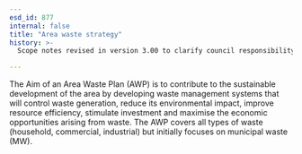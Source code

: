 ```yaml
---
esd_id: 877
internal: false
title: "Area waste strategy"
history: >-
  Scope notes revised in version 3.00 to clarify council responsibility. Term name changed from 'Municipal waste strategy' to 'Refuse - area waste strategy' in version 3.00. Name changed to 'Area waste strategy' in version 4.00.

---
```


The Aim of an Area Waste Plan (AWP) is to contribute to the sustainable development of the area by developing waste management systems that will control waste generation, reduce its environmental impact, improve resource efficiency, stimulate investment and maximise the economic opportunities arising from waste. The AWP covers all types of waste (household, commercial, industrial) but initially focuses on municipal waste (MW).

